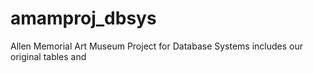 # amamproj_dbsys
Allen Memorial Art Museum Project for Database Systems
includes our original tables and 
